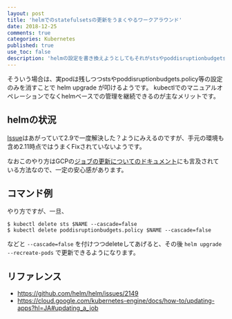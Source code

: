 ```yaml
---
layout: post
title: 'helmでのstatefulsetsの更新をうまくやるワークアラウンド'
date: 2018-12-25
comments: true
categories: Kubernetes
published: true
use_toc: false
description: 'helmの設定を書き換えようとしてもそれがstsやpoddisruptionbudgets.policy、job等についての変更の場合、うまく更新できず困っていたのですが...。'
---
```


そういう場合は、実podは残しつつstsやpoddisruptionbudgets.policy等の設定のみを消すことで helm upgrade が叩けるようです。
kubectlでのマニュアルオペレーションでなくhelmベースでの管理を継続できるのが主なメリットです。

## helmの状況

[Issue](https://github.com/helm/helm/issues/2149)はあがっていて2.9で一度解決した？ようにみえるのですが、手元の環境も含め2.11時点ではうまくFixされていないようです。

なおこのやり方はGCPの[ジョブの更新についてのドキュメント](https://cloud.google.com/kubernetes-engine/docs/how-to/updating-apps?hl=JA#updating_a_job)にも言及されている方法なので、一定の安心感があります。

## コマンド例

やり方ですが、一旦、

```
$ kubectl delete sts $NAME --cascade=false
$ kubectl delete poddisruptionbudgets.policy $NAME --cascade=false
```

などと `--cascade=false` を付けつつdeleteしてあげると、その後 `helm upgrade --recreate-pods` で更新できるようになります。

## リファレンス

* <https://github.com/helm/helm/issues/2149>
* <https://cloud.google.com/kubernetes-engine/docs/how-to/updating-apps?hl=JA#updating_a_job>
